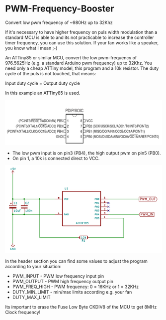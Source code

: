# PWM-Frequency-Booster
Convert low pwm frequency of  ~980Hz up to 32Khz

If it's necessary to have higher frequency on puls width modulation than a standard MCU is able to and its not practicable to increase the controller timer frequency, you can use this solution.
If your fan works like a speaker, you know what I mean ;-)

An ATTiny85 or similar MCU, convert the low pwm-frequency of 976.5625Hz (e.g. a standard Arduino pwm frequency) up to 32Khz. You need only a cheap ATTiny model, this program and a 10k resistor. The duty cycle of the puls is not touched, that means:

  Input duty cycle = Output duty cycle

In this example an ATTiny85 is used.
<p align="left"><img src="img/attinyx5.png" width="550"/></p>

  * The low pwm input is on pin3 (PB4), the high output pwm on pin5 (PB0).
  * On pin 1, a 10k is connected direct to VCC.
  
<p align="left"><img src="img/schematic.png" width="550"/></p>

In the header section you can find some values to adjust the program according to your situation:

* PWM_INPUT       - PWM low frequency input pin
* PWM_OUTPUT	    - PWM high frequency output pin
* PWM_FREQ_HIGH	  - PWM frequency: 0 = 16KHz or 1 = 32KHz
* DUTY_MIN_LIMIT  - min/max limits according e.g. your fan
* DUTY_MAX_LIMIT	

Its important to erase the Fuse Low Byte CKDIV8 of the MCU to get 8MHz Clock frequency!
